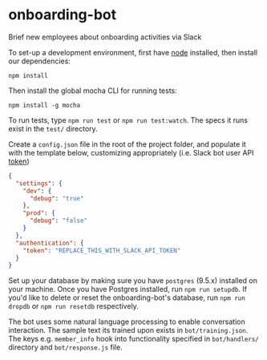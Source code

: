 # onboarding-bot
Brief new employees about onboarding activities via Slack

To set-up a development environment, first have [node](https://nodejs.org) installed, then install our dependencies:

`npm install`

Then install the global mocha CLI for running tests:

`npm install -g mocha`

To run tests, type `npm run test` or `npm run test:watch`. The specs it runs exist in the `test/` directory.

Create a `config.json` file in the root of the project folder, and populate it with the template below, customizing appropriately (i.e. Slack bot user API [token](https://api.slack.com/bot-users))

```json
{
  "settings": {
    "dev": {
      "debug": "true"
    },
    "prod": {
      "debug": "false"
    }
  },
  "authentication": {
    "token": "REPLACE_THIS_WITH_SLACK_API_TOKEN"
  }
}
```

Set up your database by making sure you have `postgres` (9.5.x) installed on your machine. Once you have Postgres installed, run `npm run setupdb`. If you'd like to delete or reset the onboarding-bot's database, run `npm run dropdb` or `npm run resetdb` respectively.

The bot uses some natural language processing to enable conversation interaction. The sample text its trained upon exists in `bot/training.json`. The keys e.g. `member_info` hook into functionality specified in `bot/handlers/` directory and `bot/response.js` file.
